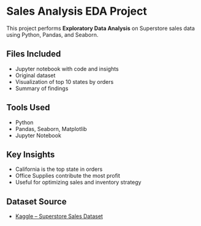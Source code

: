 # Sales Analysis EDA Project

This project performs **Exploratory Data Analysis** on Superstore sales data using Python, Pandas, and Seaborn.

##  Files Included
- Jupyter notebook with code and insights
-  Original dataset
-  Visualization of top 10 states by orders
-  Summary of findings

## Tools Used
- Python
- Pandas, Seaborn, Matplotlib
- Jupyter Notebook

## Key Insights
- California is the top state in orders
- Office Supplies contribute the most profit
- Useful for optimizing sales and inventory strategy

## Dataset Source
- [Kaggle – Superstore Sales Dataset](https://www.kaggle.com/datasets/rohitsahoo/sales-forecasting)
